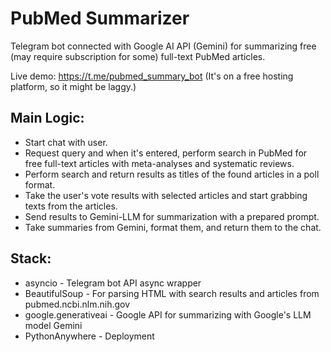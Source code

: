 # PubMed Summarizer

Telegram bot connected with Google AI API (Gemini) for summarizing free (may require subscription for some) full-text PubMed articles.

Live demo: https://t.me/pubmed_summary_bot (It's on a free hosting platform, so it might be laggy.)

## Main Logic:
* Start chat with user.
* Request query and when it's entered, perform search in PubMed for free full-text articles with meta-analyses and systematic reviews.
* Perform search and return results as titles of the found articles in a poll format.
* Take the user's vote results with selected articles and start grabbing texts from the articles.
* Send results to Gemini-LLM for summarization with a prepared prompt.
* Take summaries from Gemini, format them, and return them to the chat.


## Stack:
* asyncio - Telegram bot API async wrapper
* BeautifulSoup - For parsing HTML with search results and articles from pubmed.ncbi.nlm.nih.gov
* google.generativeai - Google API for summarizing with Google's LLM model Gemini
* PythonAnywhere - Deployment
